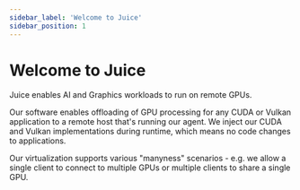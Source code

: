 ```yaml
---
sidebar_label: 'Welcome to Juice'
sidebar_position: 1
---
```


# Welcome to Juice

Juice enables AI and Graphics workloads to run on remote GPUs.

Our software enables offloading of GPU processing for any CUDA or Vulkan application to a remote host that's running our agent. We inject our CUDA and Vulkan implementations during runtime, which means no code changes to applications.

Our virtualization supports various "manyness" scenarios - e.g. we allow a single client to connect to multiple GPUs or multiple clients to share a single GPU.

